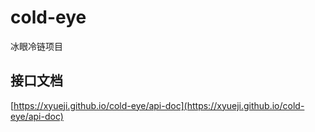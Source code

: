 # cold-eye
冰眼冷链项目

## 接口文档
[https://xyueji.github.io/cold-eye/api-doc](https://xyueji.github.io/cold-eye/api-doc)
